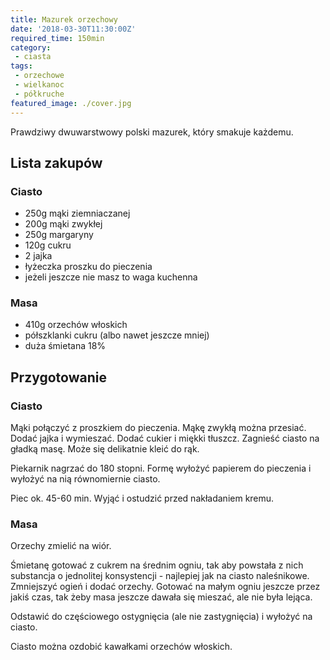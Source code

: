 ```yaml
---
title: Mazurek orzechowy
date: '2018-03-30T11:30:00Z'
required_time: 150min
category:
 - ciasta
tags:
 - orzechowe
 - wielkanoc
 - półkruche
featured_image: ./cover.jpg
---
```


Prawdziwy dwuwarstwowy polski mazurek, który smakuje każdemu.

<!---- splitter ---->

## Lista zakupów

### Ciasto
- 250g mąki ziemniaczanej
- 200g mąki zwykłej
- 250g margaryny
- 120g cukru
- 2 jajka
- łyżeczka proszku do pieczenia
- jeżeli jeszcze nie masz to waga kuchenna

### Masa
- 410g orzechów włoskich
- półszklanki cukru (albo nawet jeszcze mniej)
- duża śmietana 18%

<!---- splitter ---->

## Przygotowanie

### Ciasto

Mąki połączyć z proszkiem do pieczenia. Mąkę zwykłą można przesiać. Dodać jajka i wymieszać.
Dodać cukier i miękki tłuszcz. Zagnieść ciasto na gładką masę. Może się delikatnie kleić do rąk.

Piekarnik nagrzać do 180 stopni.
Formę wyłożyć papierem do pieczenia i wyłożyć na nią równomiernie ciasto.

Piec ok. 45-60 min.
Wyjąć i ostudzić przed nakładaniem kremu.

### Masa

Orzechy zmielić na wiór.

Śmietanę gotować z cukrem na średnim ogniu, tak aby powstała z nich substancja o jednolitej konsystencji - najlepiej jak na ciasto naleśnikowe.
Zmniejszyć ogień i dodać orzechy. Gotować na małym ogniu jeszcze przez jakiś czas, tak żeby masa jeszcze dawała się mieszać, ale nie była lejąca.

Odstawić do częściowego ostygnięcia (ale nie zastygnięcia) i wyłożyć na ciasto.

Ciasto można ozdobić kawałkami orzechów włoskich.
